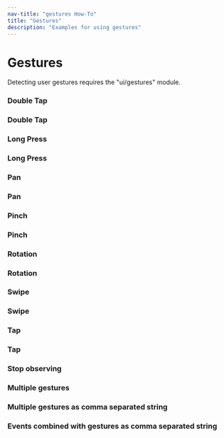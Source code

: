 ```yaml
---
nav-title: "gestures How-To"
title: "Gestures"
description: "Examples for using gestures"
---
```

# Gestures
Detecting user gestures requires the "ui/gestures" module.
<snippet id='gestures-require'/>

### Double Tap
<snippet id='gestures-double-tap'/>

### Double Tap
<snippet id='gestures-double-tap-alt'/>

### Long Press
<snippet id='gestures-long-press'/>

### Long Press
<snippet id='gestures-long-press-alt'/>

### Pan
<snippet id='gestures-pan'/>

### Pan
<snippet id='gestures-pan-alt'/>

### Pinch
<snippet id='gestures-pan-pinch'/>

### Pinch
<snippet id='gestures-pan-pinch-alt'/>

### Rotation
<snippet id='gestures-rotation'/>

### Rotation
<snippet id='gestures-rotation-alt'/>

### Swipe
<snippet id='gestures-swipe'/>

### Swipe
<snippet id='gestures-swipe-alt'/>

### Tap
<snippet id='gestures-tap'/>

### Tap
<snippet id='gestures-tap-alt'/>

### Stop observing
<snippet id='gestures-stop-observe'/>

### Multiple gestures
<snippet id='gestures-multiple'/>

### Multiple gestures as comma separated string
<snippet id='gestures-string'/>

### Events combined with gestures as comma separated string
<snippet id='gestures-events-string'/>
